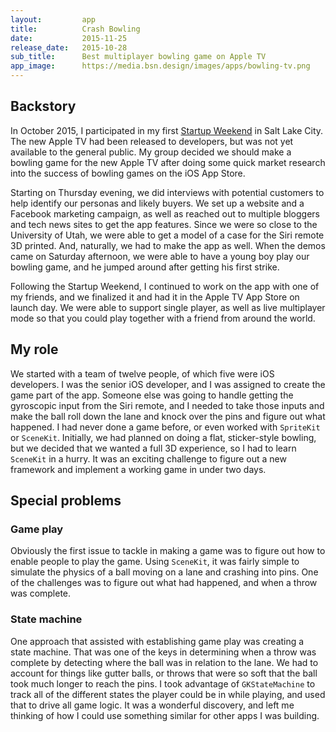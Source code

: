 ```yaml
---
layout:         app
title:          Crash Bowling
date:           2015-11-25
release_date:   2015-10-28
sub_title:      Best multiplayer bowling game on Apple TV
app_image:      https://media.bsn.design/images/apps/bowling-tv.png
---
```


## Backstory
In October 2015, I participated in my first [Startup Weekend](https://en.wikipedia.org/wiki/Startup_Weekend_(organization)) in Salt Lake City. The new Apple TV had been released to developers, but was not yet available to the general public. My group decided we should make a bowling game for the new Apple TV after doing some quick market research into the success of bowling games on the iOS App Store.

Starting on Thursday evening, we did interviews with potential customers to help identify our personas and likely buyers. We set up a website and a Facebook marketing campaign, as well as reached out to multiple bloggers and tech news sites to get the app features. Since we were so close to the University of Utah, we were able to get a model of a case for the Siri remote 3D printed. And, naturally, we had to make the app as well. When the demos came on Saturday afternoon, we were able to have a young boy play our bowling game, and he jumped around after getting his first strike.

Following the Startup Weekend, I continued to work on the app with one of my friends, and we finalized it and had it in the Apple TV App Store on launch day. We were able to support single player, as well as live multiplayer mode so that you could play together with a friend from around the world.

## My role
We started with a team of twelve people, of which five were iOS developers. I was the senior iOS developer, and I was assigned to create the game part of the app. Someone else was going to handle getting the gyroscopic input from the Siri remote, and I needed to take those inputs and make the ball roll down the lane and knock over the pins and figure out what happened. I had never done a game before, or even worked with `SpriteKit` or `SceneKit`. Initially, we had planned on doing a flat, sticker-style bowling, but we decided that we wanted a full 3D experience, so I had to learn `SceneKit` in a hurry. It was an exciting challenge to figure out a new framework and implement a working game in under two days.

## Special problems

### Game play
Obviously the first issue to tackle in making a game was to figure out how to enable people to play the game. Using `SceneKit`, it was fairly simple to simulate the physics of a ball moving on a lane and crashing into pins. One of the challenges was to figure out what had happened, and when a throw was complete.

### State machine
One approach that assisted with establishing game play was creating a state machine. That was one of the keys in determining when a throw was complete by detecting where the ball was in relation to the lane. We had to account for things like gutter balls, or throws that were so soft that the ball took much longer to reach the pins. I took advantage of `GKStateMachine` to track all of the different states the player could be in while playing, and used that to drive all game logic. It was a wonderful discovery, and left me thinking of how I could use something similar for other apps I was building.

